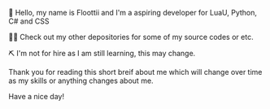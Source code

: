 👋 Hello, my name is Floottii and I'm a aspiring developer for LuaU, Python, C# and CSS

👷‍♀️ Check out my other depositories for some of my source codes or etc.

⛏ I'm not for hire as I am still learning, this may change.

Thank you for reading this short breif about me which will change over time as my skills or anything changes about me.

Have a nice day!


